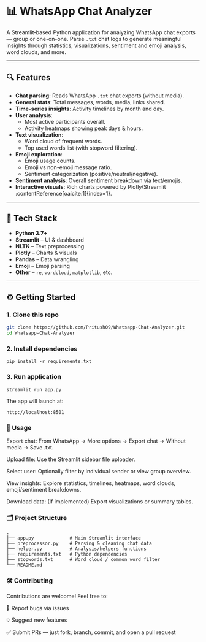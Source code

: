 # 📊 WhatsApp Chat Analyzer

A Streamlit‑based Python application for analyzing WhatsApp chat exports — group or one-on-one. Parse `.txt` chat logs to generate meaningful insights through statistics, visualizations, sentiment and emoji analysis, word clouds, and more.

---

## 🔍 Features

- **Chat parsing**: Reads WhatsApp `.txt` chat exports (without media).
- **General stats**: Total messages, words, media, links shared.
- **Time-series insights**: Activity timelines by month and day.
- **User analysis**:
  - Most active participants overall.
  - Activity heatmaps showing peak days & hours.
- **Text visualization**:
  - Word cloud of frequent words.
  - Top used words list (with stopword filtering).
- **Emoji exploration**:
  - Emoji usage counts.
  - Emoji vs non-emoji message ratio.
  - Sentiment categorization (positive/neutral/negative).
- **Sentiment analysis**: Overall sentiment breakdown via text/emojis.
- **Interactive visuals**: Rich charts powered by Plotly/Streamlit :contentReference[oaicite:1]{index=1}.

---

## 🚀 Tech Stack

- **Python 3.7+**
- **Streamlit** – UI & dashboard  
- **NLTK** – Text preprocessing  
- **Plotly** – Charts & visuals  
- **Pandas** – Data wrangling  
- **Emoji** – Emoji parsing  
- **Other** – `re`, `wordcloud`, `matplotlib`, etc.

---

## ⚙️ Getting Started

### 1. Clone this repo  
```bash
git clone https://github.com/Pritush09/Whatsapp-Chat-Analyzer.git
cd Whatsapp-Chat-Analyzer
```
### 2. Install dependencies
```
pip install -r requirements.txt
```
### 3. Run application
```
streamlit run app.py
```
The app will launch at:
```
http://localhost:8501
```

### 🚀 Usage
Export chat: From WhatsApp → More options → Export chat → Without media → Save .txt.

Upload file: Use the Streamlit sidebar file uploader.

Select user: Optionally filter by individual sender or view group overview.

View insights: Explore statistics, timelines, heatmaps, word clouds, emoji/sentiment breakdowns.

Download data: (If implemented) Export visualizations or summary tables.

### 🗂️ Project Structure
```
.
├── app.py             # Main Streamlit interface
├── preprocessor.py    # Parsing & cleaning chat data
├── helper.py          # Analysis/helpers functions
├── requirements.txt   # Python dependencies
├── stopwords.txt      # Word cloud / common word filter
└── README.md
```

### 🛠️ Contributing
Contributions are welcome! Feel free to:

🐞 Report bugs via issues

💡 Suggest new features

✅ Submit PRs — just fork, branch, commit, and open a pull request

